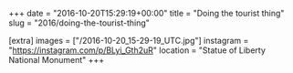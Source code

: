 +++
date = "2016-10-20T15:29:19+00:00"
title = "Doing the tourist thing"
slug = "2016/doing-the-tourist-thing"

[extra]
images = ["/2016-10-20_15-29-19_UTC.jpg"]
instagram = "https://instagram.com/p/BLyi_Gth2uR"
location = "Statue of Liberty National Monument"
+++
